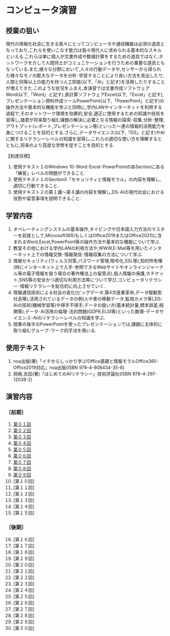 # コンピュータ演習


## 授業の狙い

現代の情報化社会に生きる我々にとってコンピュータや通信機器は必須の道具となっており,これらを使いこなす能力は我々現代人に求められる基本的なスキルといえる.これらは単に個人が文書作成や数値計算をするための道具ではなく,ネットワークを介して人間同士がコミュニケーションを行うための重要な道具ともなっている.また,様々な分野において,人々の行動データや,センサーから得られた様々なモノの膨大なデータを分析･学習することにより良い方法を見出したり,人間と同等以上の能力を持つ人工知能(以下,「AI」と記す)を活用したりすることが増えてきた.このような状況をふまえ,本演習では文書作成ソフトウェアWord(以下,「Word」と記す),表計算ソフトウェアExcel(以下,「Excel」と記す),プレゼンテーション資料作成ツールPowerPoint(以下,「PowerPoint」と記す)の操作方法や基本的な機能を学ぶと同時に,学内LANやインターネットを利用する過程で,そのネットワーク環境を効果的,安全,適正に使用するための知識や技術を習得し,諸君が将来取り組む課題の解決に必要となる情報の探索･収集,分析･整理,アウトプット(レポート,プレゼンテーション等)といった一連の情報利活用能力を身につけることを目的とする.さらに,データサイエンス(以下,「DS」と記す)やAIに関するリテラシーレベルの知識を習得し,これらの適切な使い方を理解するとともに,将来のより高度な学修を促すことを目的とする.

【到達目標】
1. 使用テキスト１のWindows 10･Word･Excel･PowerPointの各Sectionにある「練習」レベルの問題ができること.
2. 使用テキスト１のSection5「セキュリティと情報モラル」の内容を理解し,適切に行動できること.
3. 使用テキスト２の第１講〜第８講の内容を理解し,DS･AIの現代社会における役割や留意事項を説明できること.

## 学習内容

1. オペレーティングシステムの基本操作,タイピングや日本語入力方法のマスターを前提として,Microsoft365(もしくはOffice2019またはOffice2021)に含まれるWord,Excel,PowerPoint等の操作方法や基本的な機能について学ぶ.
2. 教室その他における学内LANの利用方法や,WWW,E-Mail等を用いたインターネット上での情報交換･情報発信･情報収集の方法について学ぶ.
3. 情報セキュリティ(ウィルス対策,パスワード管理,暗号化,SSL等),知的所有権(特にインターネット上で入手･参照できるWebサイトやオンラインジャーナル等の電子情報を扱う場合の著作権法上の留意点),個人情報の保護,ネチケット,SNS等の安全かつ適切な利用方法等について学び,コンピュータリテラシー･情報リテラシーを総合的に向上させていく.
4. 情報通信技術による社会の変化(ビッグデータ,第4次産業革命,データ駆動型社会等),活用されているデータの例(人や車の移動データ,監視カメラ等),DS･AIの技術(機械学習等)や得手不得手,データの扱い方(基本統計量,標本誤差,相関等),データ･AI活用の倫理･法的問題(GDPR,ELSI等)といった数理･データサイエンス･AIのリテラシーレベルの知識を学ぶ.
5. 授業の後半のPowerPointを使ったプレゼンテーションでは,課題に主体的に取り組むグループ･ワーク的手法を用いる.

## 使用テキスト

1. noa出版(著)「イチからしっかり学ぶ!Office基礎と情報モラルOffice365･Office2019対応」noa出版(ISBN 978-4-908434-35-8)
2. 岡嶋,吉田(著)「はじめてのAIリテラシー」技術評論社(ISBN 978-4-297-12038-2)

## 演習内容

### 〔前期〕
1. [第０１回](./cp_01.md)
2. [第０２回](./cp_02.md)
3. [第０３回](./cp_03.md)
4. [第０４回](./cp_04.md)
5. [第０５回](./cp_05.md)
6. [第０６回](./cp_06.md)
7. [第０７回](./cp_07.md)
8. [第０８回](./cp_08.md)
9. [第０９回](./cp_09.md)
10. [第１０回]
11. [第１１回]
12. [第１２回]
13. [第１３回]
14. [第１４回]
15. [第１５回]

### 〔後期〕

16. [第１６回]
17. [第１７回]
18. [第１８回]
19. [第１９回]
20. [第２０回]
21. [第２１回]
22. [第２２回]
23. [第２３回]
24. [第２４回]
25. [第２５回]
26. [第２６回]
27. [第２７回]
28. [第２８回]
29. [第２９回]
30. [第３０回]